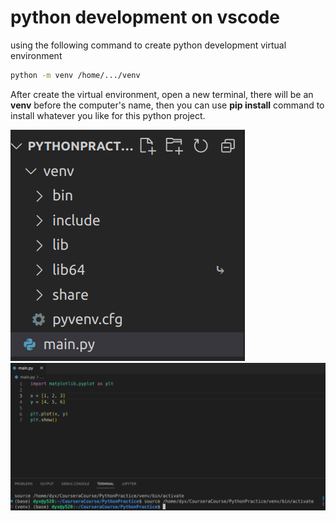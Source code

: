 # python development on vscode

using the following command to create python development virtual environment

```bash
python -m venv /home/.../venv

```

After create the virtual environment, open a new terminal, there will be an **venv** before the computer's name, then you can use **pip install** command to install whatever you like for this python project.

<img src='/images/2022-08-05 17-14-59.png'>

<img src='/images/2022-08-05 17-16-55.png'>
